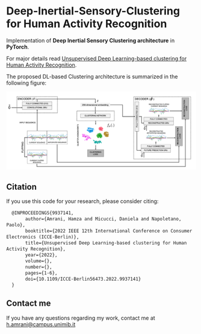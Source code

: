 # Deep-Inertial-Sensory-Clustering for Human Activity Recognition


Implementation of **Deep Inertial Sensory Clustering architecture** in **PyTorch**.

For major details read [Unsupervised Deep Learning-based clustering for Human Activity Recognition](https://ieeexplore.ieee.org/abstract/document/9937141).

The proposed DL-based Clustering architecture is summarized in the following figure:

![Deep Inertial Sensory Clustering architecture](DISC_architecture.png)


## Citation
If you use this code for your research, please consider citing:

```
  @INPROCEEDINGS{9937141,
       author={Amrani, Hamza and Micucci, Daniela and Napoletano, Paolo},
       booktitle={2022 IEEE 12th International Conference on Consumer Electronics (ICCE-Berlin)}, 
       title={Unsupervised Deep Learning-based clustering for Human Activity Recognition}, 
       year={2022},
       volume={},
       number={},
       pages={1-6},
       doi={10.1109/ICCE-Berlin56473.2022.9937141}
  }

```


## Contact me
If you have any questions regarding my work, contact me at h.amrani@campus.unimib.it

